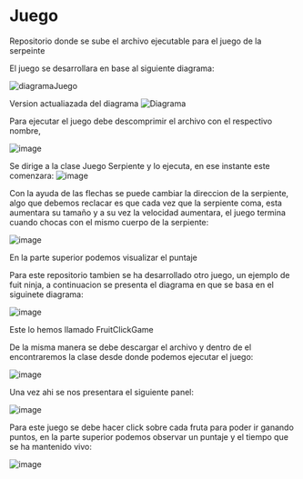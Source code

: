 # Juego
Repositorio donde se sube el archivo ejecutable para el juego de la serpeinte

El juego se desarrollara en base al siguiente diagrama:

![diagramaJuego](https://github.com/user-attachments/assets/a5d628d4-fe8c-4f55-b4e6-a9faa960aa50)

Version actualiazada del diagrama
![Diagrama](https://github.com/user-attachments/assets/0ad605d9-f9c6-4bca-b2f6-8ce6d4ef60a5)

Para ejecutar el juego debe descomprimir el archivo con el respectivo nombre,

![image](https://github.com/user-attachments/assets/fcdba9b0-aa19-40b9-aead-86b9171abc69)

Se dirige a la clase Juego Serpiente y lo ejecuta, en ese instante este comenzara:
![image](https://github.com/user-attachments/assets/a86de08e-3d74-4b51-b695-123e9b796721)

Con la ayuda de las flechas se puede cambiar la direccion de la serpiente, algo que debemos reclacar es que cada vez que la serpiente coma, esta aumentara su tamaño y a su vez la velocidad aumentara, el juego termina cuando chocas con el mismo cuerpo de la serpiente:

![image](https://github.com/user-attachments/assets/72f9a3f4-3ca0-469c-b5ee-12b452063a24)


En la parte superior podemos visualizar el puntaje



Para este repositorio tambien se ha desarrollado otro juego, un ejemplo de fuit ninja, a continuacion se presenta el diagrama en que se basa en el siguinete diagrama:  


![image](https://github.com/user-attachments/assets/a0fd4ba3-7c27-4507-b4bb-0064ff3d64bf)


Este lo hemos llamado FruitClickGame

De la misma manera se debe descargar el archivo y dentro de el encontraremos la clase desde donde podemos ejecutar el juego:

![image](https://github.com/user-attachments/assets/2ca2ab99-79cd-44ab-8a15-e803d1a1fedb)


Una vez ahi se nos presentara el siguiente panel:

![image](https://github.com/user-attachments/assets/dc3a117e-74c8-416f-8644-16b7a8fe706f)


Para este juego se debe hacer click sobre cada fruta para poder ir ganando puntos, en la parte superior podemos observar un puntaje y el tiempo que se ha mantenido vivo:

![image](https://github.com/user-attachments/assets/6018f1a5-0c4c-4cb1-97d0-035dc7476f36)

